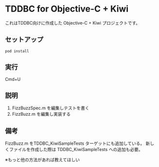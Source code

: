 # TDDBC for Objective-C + Kiwi
これはTDDBC向けに作成した Objective-C + Kiwi プロジェクトです。

## セットアップ

```
pod install
```

## 実行
Cmd+U

## 説明

1. FizzBuzzSpec.m を編集しテストを書く
2. FizzBuzz.m を編集し実装する

## 備考
FizzBuzz.m をTDDBC_KiwiSampleTests ターゲットにも追加している。
新しくファイルを作成した際は TDDBC_KiwiSampleTests への追加も必要。

※もっと他の方法があれば教えてほしい
